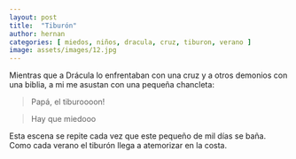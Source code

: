 ```yaml
---
layout: post
title:  "Tiburón"
author: hernan
categories: [ miedos, niños, dracula, cruz, tiburon, verano ]
image: assets/images/12.jpg
---
```

Mientras que a Drácula lo enfrentaban con una cruz y a otros demonios con una biblia, a mi me asustan con una pequeña chancleta: 

>Papá, el tiburoooon!

> Hay que miedooo

Esta escena se repite  cada vez que este pequeño de mil días se baña. Como cada verano el tiburón llega a atemorizar en la costa.
